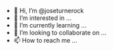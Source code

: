 - 👋 Hi, I’m @joseturnerock
- 👀 I’m interested in ...
- 🌱 I’m currently learning ...
- 💞️ I’m looking to collaborate on ...
- 📫 How to reach me ...

<!---
joseturnerock/joseturnerock is a ✨ special ✨ repository because its `README.md` (this file) appears on your GitHub profile.
You can click the Preview link to take a look at your changes.
--->
